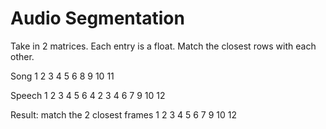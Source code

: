 # Audio Segmentation

Take in 2 matrices. Each entry is a float. Match the closest rows with each other.

Song
1 2 3 4 5
6 8 9 10 11

Speech
1 2 3 4 5
6 4 2 3 4
6 7 9 10 12

Result: match the 2 closest frames
1 2 3 4 5
6 7 9 10 12

